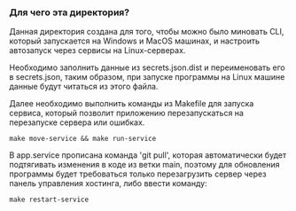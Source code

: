 ### Для чего эта директория?

Данная директория создана для того, чтобы можно было миновать CLI, который запускается на
Windows и MacOS машинах, и настроить автозапуск через сервисы на Linux-серверах.

Необходимо заполнить данные из secrets.json.dist и переименовать его в secrets.json,
таким образом, при запуске программы на Linux машине данные будут читаться из этого файла.

Далее необходимо выполнить команды из Makefile для запуска сервиса, который позволит
приложению перезапускаться на перезапуске сервера или ошибках.


```shell
make move-service && make run-service
```

В app.service прописана команда 'git pull', которая автоматически будет подтягивать
изменения в коде из ветки main, поэтому для обновления программы будет требоваться
только перезагрузить сервер через панель управления хостинга, либо ввести команду:
```shell
make restart-service
```
